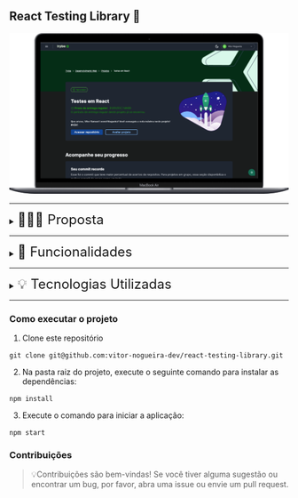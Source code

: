 ## React Testing Library 🧪

![React Testing Library](./project.png)

---
<details>
<summary><span style="font-size: 1.5rem;"> 👨🏼‍💻 Proposta</span></summary>
  - Escrever testes para uma aplicação React que já está implementada, uma Pokédex</br>
  - Os testes devem ser escritos utilizando <code>RTL e Jest</code>; </br>
  - Matar os mutantes da Lib <code>Stryker Mutation</code> que foi utilizada para avaliar nosso projeto; </br>
  - Utilizar os seletores (queries) da React-Testing-Library em testes automatizados;</br>
  - Simular eventos com a React-Testing-Library em testes automatizados; </br>
  - Testar rotas criadas com React Router com a React Testing Library; </br>
</details>

---
<details>
<summary><span style="font-size: 1.5rem;"> 📝 Funcionalidades</span></summary>
  - Visualizar um pokémon e suas características </br>
  - Pular para o próximo pokémon </br>
  - Filtrar por tipo do pokémon </br>
  - Favoritar e desfavoritar um pokémon </br>
</details>

---
<details>
<summary><span style="font-size: 1.5rem;"> 💡 Tecnologias Utilizadas</span></summary>
  - RTL (React Testing Library) </br>
  - Jest 
</details>

----
### Como executar o projeto
1. Clone este repositório
````
git clone git@github.com:vitor-nogueira-dev/react-testing-library.git
````
2. Na pasta raiz do projeto, execute o seguinte comando para instalar as dependências:
```
npm install
``` 
3. Execute o comando para iniciar a aplicação: 
````
npm start
````

### Contribuições
> 💡Contribuições são bem-vindas! Se você tiver alguma sugestão ou encontrar um bug, por favor, abra uma issue ou envie um pull request.



